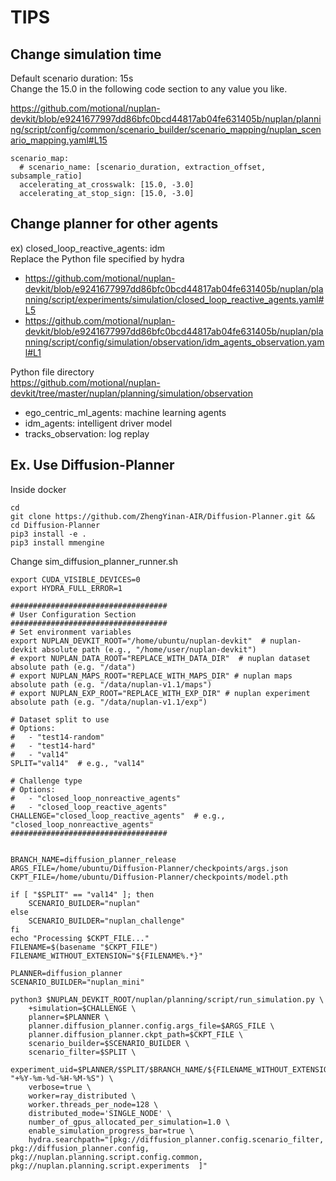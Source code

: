 # TIPS
## Change simulation time
Default scenario duration: 15s  
Change the 15.0 in the following code section to any value you like.

https://github.com/motional/nuplan-devkit/blob/e9241677997dd86bfc0bcd44817ab04fe631405b/nuplan/planning/script/config/common/scenario_builder/scenario_mapping/nuplan_scenario_mapping.yaml#L15
```
scenario_map:
  # scenario_name: [scenario_duration, extraction_offset, subsample_ratio]
  accelerating_at_crosswalk: [15.0, -3.0]
  accelerating_at_stop_sign: [15.0, -3.0]
```

## Change planner for other agents
ex) closed_loop_reactive_agents: idm  
Replace the Python file specified by hydra  
- https://github.com/motional/nuplan-devkit/blob/e9241677997dd86bfc0bcd44817ab04fe631405b/nuplan/planning/script/experiments/simulation/closed_loop_reactive_agents.yaml#L5  
- https://github.com/motional/nuplan-devkit/blob/e9241677997dd86bfc0bcd44817ab04fe631405b/nuplan/planning/script/config/simulation/observation/idm_agents_observation.yaml#L1

Python file directory  
https://github.com/motional/nuplan-devkit/tree/master/nuplan/planning/simulation/observation
- ego_centric_ml_agents: machine learning agents
- idm_agents: intelligent driver model
- tracks_observation: log replay


## Ex. Use Diffusion-Planner
Inside docker 
```
cd
git clone https://github.com/ZhengYinan-AIR/Diffusion-Planner.git && cd Diffusion-Planner
pip3 install -e .
pip3 install mmengine
```
Change sim_diffusion_planner_runner.sh
```
export CUDA_VISIBLE_DEVICES=0
export HYDRA_FULL_ERROR=1

###################################
# User Configuration Section
###################################
# Set environment variables
export NUPLAN_DEVKIT_ROOT="/home/ubuntu/nuplan-devkit"  # nuplan-devkit absolute path (e.g., "/home/user/nuplan-devkit")
# export NUPLAN_DATA_ROOT="REPLACE_WITH_DATA_DIR"  # nuplan dataset absolute path (e.g. "/data")
# export NUPLAN_MAPS_ROOT="REPLACE_WITH_MAPS_DIR" # nuplan maps absolute path (e.g. "/data/nuplan-v1.1/maps")
# export NUPLAN_EXP_ROOT="REPLACE_WITH_EXP_DIR" # nuplan experiment absolute path (e.g. "/data/nuplan-v1.1/exp")

# Dataset split to use
# Options: 
#   - "test14-random"
#   - "test14-hard"
#   - "val14"
SPLIT="val14"  # e.g., "val14"

# Challenge type
# Options: 
#   - "closed_loop_nonreactive_agents"
#   - "closed_loop_reactive_agents"
CHALLENGE="closed_loop_reactive_agents"  # e.g., "closed_loop_nonreactive_agents"
###################################


BRANCH_NAME=diffusion_planner_release
ARGS_FILE=/home/ubuntu/Diffusion-Planner/checkpoints/args.json
CKPT_FILE=/home/ubuntu/Diffusion-Planner/checkpoints/model.pth

if [ "$SPLIT" == "val14" ]; then
    SCENARIO_BUILDER="nuplan"
else
    SCENARIO_BUILDER="nuplan_challenge"
fi
echo "Processing $CKPT_FILE..."
FILENAME=$(basename "$CKPT_FILE")
FILENAME_WITHOUT_EXTENSION="${FILENAME%.*}"

PLANNER=diffusion_planner
SCENARIO_BUILDER="nuplan_mini"

python3 $NUPLAN_DEVKIT_ROOT/nuplan/planning/script/run_simulation.py \
    +simulation=$CHALLENGE \
    planner=$PLANNER \
    planner.diffusion_planner.config.args_file=$ARGS_FILE \
    planner.diffusion_planner.ckpt_path=$CKPT_FILE \
    scenario_builder=$SCENARIO_BUILDER \
    scenario_filter=$SPLIT \
    experiment_uid=$PLANNER/$SPLIT/$BRANCH_NAME/${FILENAME_WITHOUT_EXTENSION}_$(date "+%Y-%m-%d-%H-%M-%S") \
    verbose=true \
    worker=ray_distributed \
    worker.threads_per_node=128 \
    distributed_mode='SINGLE_NODE' \
    number_of_gpus_allocated_per_simulation=1.0 \
    enable_simulation_progress_bar=true \
    hydra.searchpath="[pkg://diffusion_planner.config.scenario_filter, pkg://diffusion_planner.config, pkg://nuplan.planning.script.config.common, pkg://nuplan.planning.script.experiments  ]"
```
